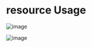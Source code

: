 # resource Usage

![image](https://github.com/milad6745/LPIC2/assets/113288076/b0c37522-3f62-4d25-9fe7-d497032292b3)

![image](https://github.com/milad6745/LPIC2/assets/113288076/f5e4fae8-42b4-446f-89df-f1da9d36cf5c)

